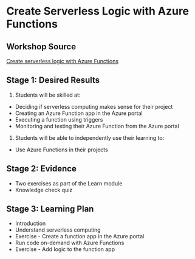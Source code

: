 
# Create Serverless Logic with Azure Functions

## Workshop Source 

[Create serverless logic with Azure Functions](https://docs.microsoft.com/learn/modules/create-serverless-logic-with-azure-functions/?WT.mc_id=academic-56400-ornella)

## Stage 1: Desired Results 

1. Students will be skilled at:
- Deciding if serverless computing makes sense for their project
- Creating an Azure Function app in the Azure portal
- Executing a function using triggers
- Monitoring and testing their Azure Function from the Azure portal

1. Students will be able to independently use their learning to:
- Use Azure Functions in their projects 

## Stage 2: Evidence

- Two exercises as part of the Learn module
- Knowledge check quiz

## Stage 3: Learning Plan

- Introduction
- Understand serverless computing
- Exercise - Create a function app in the Azure portal
- Run code on-demand with Azure Functions
- Exercise - Add logic to the function app

